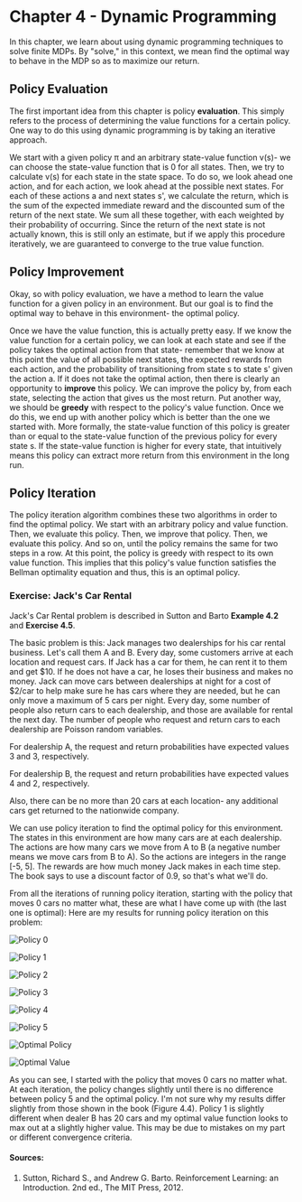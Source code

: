 # Chapter 4 - Dynamic Programming

In this chapter, we learn about using dynamic programming techniques to solve
finite MDPs. By "solve," in this context, we mean find the optimal way to behave
in the MDP so as to maximize our return.

## Policy Evaluation

The first important idea from this chapter is policy **evaluation**. This simply refers
to the process of determining the value functions for a certain policy. One way
to do this using dynamic programming is by taking an iterative approach.

We start with a given policy π and an arbitrary state-value function v(s)- we can
choose the state-value function that is 0 for all states. Then, we try to calculate v(s)
for each state in the state space. To do so, we look ahead one action,
and for each action, we look ahead at
the possible next states. For each of these actions a and next states s', we calculate
the return, which is the sum of the expected immediate reward and the discounted sum of
the return of the next state. We sum all these together, with each weighted
by their probability of occurring. Since the return of the next state is not actually
known, this is still only an estimate, but if we apply this procedure iteratively,
we are guaranteed to converge to the true value function.

## Policy Improvement

Okay, so with policy evaluation, we have a method to learn the value function
for a given policy in an environment. But our goal is to find the optimal way
to behave in this environment- the optimal policy.

Once we have the value function, this is actually pretty easy. If we know the
value function for a certain policy, we can look at each state and see if the
policy takes the optimal action from that state- remember that we know at this point
the value of all possible next states, the expected rewards from each action, and the
probability of transitioning from state s to state s' given the action a. If it does not
take the optimal action, then there is clearly an opportunity to **improve** this policy.
We can improve the policy by, from each state, selecting the action that gives us
the most return. Put another way, we should be **greedy** with respect to the policy's
value function. Once we do this, we end up with another policy which is better than
the one we started with. More formally, the state-value function of this policy is greater
than or equal to the state-value function of the previous policy for every state s.
If the state-value function is higher for every state, that intuitively means this policy can
extract more return from this environment in the long run.

## Policy Iteration

The policy iteration algorithm combines these two algorithms in order to find the optimal policy. We start with
an arbitrary policy and value function. Then, we evaluate this policy. Then, we improve that policy. Then, we evaluate
this policy. And so on, until the policy remains the same for two steps in a row. At this point, the policy is greedy
with respect to its own value function. This implies that this policy's value function satisfies the Bellman
optimality equation and thus, this is an optimal policy.


### Exercise: Jack's Car Rental

Jack's Car Rental problem is described in Sutton and Barto **Example 4.2** and **Exercise 4.5**.

The basic problem is this: Jack manages two dealerships for his car rental business. Let's call them A and B.
Every day, some customers arrive at each location and request cars. If Jack has a car for them, he can rent it to them
and get $10. If he does not have a car, he loses their business and makes no money. Jack can move cars between dealerships
at night for a cost of $2/car to help make sure he has cars where they are needed, but he can only move a maximum of 5 cars
per night.  Every day, some number of people
also return cars to each dealership, and those are available for rental the next day. The number of people who
request and return cars to each dealership are Poisson random variables.

For dealership A, the request and return probabilities have expected values 3 and 3, respectively.

For dealership B, the request and return probabilities have expected values 4 and 2, respectively.

Also, there can be no more than 20 cars at each location- any additional cars get returned to the nationwide company.

We can use policy iteration to find the optimal policy for this environment. The states in this environment are how many
cars are at each dealership. The actions are how many cars we move from A to B (a negative number means we move cars from
B to A). So the actions are integers in the range \[-5, 5\]. The rewards are how much money Jack makes in each time step.
The book says to use a discount factor of 0.9, so that's what we'll do.

From all the iterations of running policy iteration, starting with the policy that moves 0 cars no matter what,
these are what I have come up with (the last one is optimal):
Here are my results for running policy iteration on this problem:

![Policy 0](./results/jack_policy_0.png)

![Policy 1](./results/jack_policy_1.png)

![Policy 2](./results/jack_policy_2.png)

![Policy 3](./results/jack_policy_3.png)

![Policy 4](./results/jack_policy_4.png)

![Policy 5](./results/jack_policy_5.png)

![Optimal Policy](./results/jack_optimal_policy.png)

![Optimal Value](./results/jack_optimal_value.png)

As you can see, I started with the policy that moves 0 cars no matter what. At each iteration,
the policy changes slightly until there is no difference between policy 5 and the optimal policy. I'm not sure
why my results differ slightly from those shown in the book (Figure 4.4).
Policy 1 is slightly different when dealer B has 20 cars and my optimal value function looks
to max out at a slightly higher value. This may be due to mistakes on my part or different convergence
criteria.

#### Sources:
1. Sutton, Richard S., and Andrew G. Barto. Reinforcement Learning: an Introduction. 2nd ed., The MIT Press, 2012.
